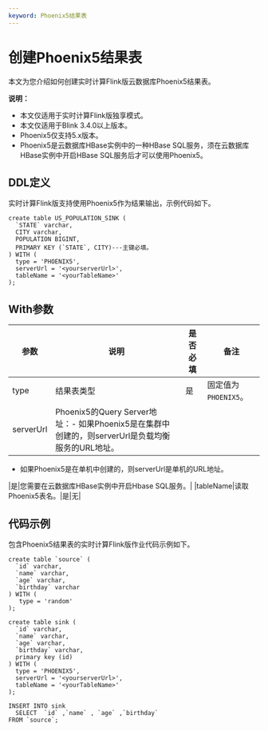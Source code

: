 ```yaml
---
keyword: Phoenix5结果表
---
```


# 创建Phoenix5结果表

本文为您介绍如何创建实时计算Flink版云数据库Phoenix5结果表。

**说明：**

-   本文仅适用于实时计算Flink版独享模式。
-   本文仅适用于Blink 3.4.0以上版本。
-   Phoenix5仅支持5.x版本。
-   Phoenix5是云数据库HBase实例中的一种HBase SQL服务，须在云数据库HBase实例中开启HBase SQL服务后才可以使用Phoenix5。

## DDL定义

实时计算Flink版支持使用Phoenix5作为结果输出，示例代码如下。

```
create table US_POPULATION_SINK (
  `STATE` varchar,
  CITY varchar,
  POPULATION BIGINT,
  PRIMARY KEY (`STATE`, CITY)---主键必填。
) WITH (
  type = 'PHOENIX5',
  serverUrl = '<yourserverUrl>',
  tableName = '<yourTableName>'
);
```

## With参数

|参数|说明|是否必填|备注|
|--|--|----|--|
|type|结果表类型|是|固定值为`PHOENIX5`。|
|serverUrl|Phoenix5的Query Server地址：-   如果Phoenix5是在集群中创建的，则serverUrl是负载均衡服务的URL地址。
-   如果Phoenix5是在单机中创建的，则serverUrl是单机的URL地址。

|是|您需要在云数据库HBase实例中开启Hbase SQL服务。|
|tableName|读取Phoenix5表名。|是|无|

## 代码示例

包含Phoenix5结果表的实时计算Flink版作业代码示例如下。

```
create table `source` (
  `id` varchar,
  `name` varchar,
  `age` varchar,
  `birthday` varchar 
) WITH (
   type = 'random'
);

create table sink (
  `id` varchar,
  `name` varchar,
  `age` varchar,
  `birthday` varchar,
  primary key (id)
) WITH (
  type = 'PHOENIX5',
  serverUrl = '<yourserverUrl>',
  tableName = '<yourTableName>'
);

INSERT INTO sink
  SELECT  `id` ,`name` , `age` ,`birthday` 
FROM `source`;
```

